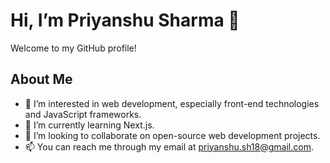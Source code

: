 # Hi, I’m Priyanshu Sharma 👋

Welcome to my GitHub profile!

## About Me

- 👀 I’m interested in web development, especially front-end technologies and JavaScript frameworks.
- 🌱 I’m currently learning Next.js.
- 💞️ I’m looking to collaborate on open-source web development projects.
- 📫 You can reach me through my email at priyanshu.sh18@gmail.com.

<!---
priyanshushrma01/priyanshushrma01 is a ✨ special ✨ repository because its `README.md` (this file) appears on your GitHub profile.
You can click the Preview link to take a look at your changes.
--->
